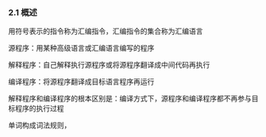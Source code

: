 ### 2.1 概述
用符号表示的指令称为汇编指令，汇编指令的集合称为汇编语言

源程序：用某种高级语言或汇编语言编写的程序

解释程序：自己解释执行源程序或将源程序翻译成中间代码再执行

编译程序：将源程序翻译成目标语言程序再运行

解释程序和编译程序的根本区别是：编译方式下，源程序和编译程序都不再参与目标程序的执行过程

单词构成词法规则，